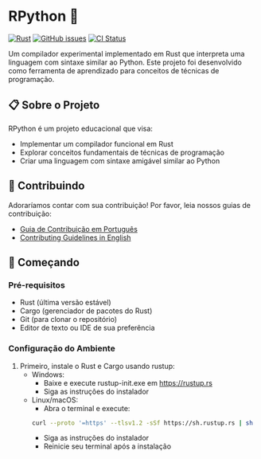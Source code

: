 # RPython 🚀

[![Rust](https://img.shields.io/badge/rust-stable-orange.svg)](https://www.rust-lang.org/)
[![GitHub issues](https://img.shields.io/github/issues/UnBCIC-TP2/r-python)](https://github.com/UnBCIC-TP2/r-python/issues)
[![CI Status](https://img.shields.io/github/actions/workflow/status/UnBCIC-TP2/r-python/ci.yml?branch=main&label=ci-status&color=blue)](https://github.com/UnBCIC-TP2/r-python/actions)


Um compilador experimental implementado em Rust que interpreta uma linguagem com sintaxe similar ao Python. Este projeto foi desenvolvido como ferramenta de aprendizado para conceitos de técnicas de programação.

## 📋 Sobre o Projeto

RPython é um projeto educacional que visa:
- Implementar um compilador funcional em Rust
- Explorar conceitos fundamentais de técnicas de programação
- Criar uma linguagem com sintaxe amigável similar ao Python

## 🤝 Contribuindo

Adoraríamos contar com sua contribuição! Por favor, leia nossos guias de contribuição:
- [Guia de Contribuição em Português](CONTRIBUTING_pt.md)
- [Contributing Guidelines in English](CONTRIBUTING_en.md)

## 🚀 Começando

### Pré-requisitos

- Rust (última versão estável)
- Cargo (gerenciador de pacotes do Rust)
- Git (para clonar o repositório)
- Editor de texto ou IDE de sua preferência

### Configuração do Ambiente

1. Primeiro, instale o Rust e Cargo usando rustup:
   - Windows: 
     - Baixe e execute rustup-init.exe em https://rustup.rs
     - Siga as instruções do instalador
   - Linux/macOS:
     - Abra o terminal e execute:
     ```bash
     curl --proto '=https' --tlsv1.2 -sSf https://sh.rustup.rs | sh
     ```
     - Siga as instruções do instalador
     - Reinicie seu terminal após a instalação
